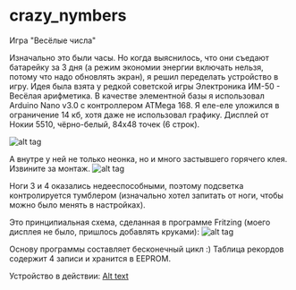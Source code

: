 crazy_nymbers
=============

Игра "Весёлые числа"

Изначально это были часы. Но когда выяснилось, что они съедают батарейку за 3 дня (а режим экономии энергии включать нельзя, потому что надо обновлять экран), я решил переделать устройство в игру.
Идея была взята у редкой советской игры Электроника ИМ-50 - Весёлая арифметика. В качестве элементной базы я использовал Arduino Nano v3.0 с контроллером ATMega 168. Я еле-еле уложился в ограничение 14 кб, хотя даже не использовал графику. Дисплей от Нокии 5510, чёрно-белый, 84х48 точек (6 строк).

![alt tag](https://lh6.googleusercontent.com/-_oXQLhH_gdQ/Tuy7IW9gtsI/AAAAAAAAGZI/ei4jdJfmiNM/s600/2011-12-16%2B10.40.42.jpg)

А внутре у ней не только неонка, но и много застывшего горячего клея. Извините за монтаж.
![alt tag](https://lh5.googleusercontent.com/-kMBjEzBInCw/Tuy7I_vS3-I/AAAAAAAAGZM/t9WO7Ctv3G0/s600/2011-12-16%2B10.38.40.jpg)

Ноги 3 и 4 оказались недееспособными, поэтому подсветка контролируется тумблером (изначально хотел запитать от ноги, чтобы можно было менять в настройках).

Это принципиальная схема, сделанная в программе Fritzing (моего дисплея не было, пришлось добавлять круками):
![alt tag](https://lh3.googleusercontent.com/-pSMK77K4UXE/Tuy6zzL_zvI/AAAAAAAAGYk/1H1wGHFXLB0/h600/crazy_bytes.pn)

Основу программы составляет бесконечный цикл :) Таблица рекордов содержит 4 записи и хранится в EEPROM.

Устройство в действии:
[Alt text](http://www.youtube.com/watch?v=u6UNkNK4ssM)
